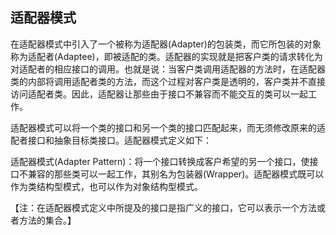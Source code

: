## 适配器模式

在适配器模式中引入了一个被称为适配器(Adapter)的包装类，而它所包装的对象称为适配者(Adaptee)，即被适配的类。适配器的实现就是把客户类的请求转化为对适配者的相应接口的调用。也就是说：当客户类调用适配器的方法时，在适配器类的内部将调用适配者类的方法，而这个过程对客户类是透明的，客户类并不直接访问适配者类。因此，适配器让那些由于接口不兼容而不能交互的类可以一起工作。

适配器模式可以将一个类的接口和另一个类的接口匹配起来，而无须修改原来的适配者接口和抽象目标类接口。适配器模式定义如下：

适配器模式(Adapter Pattern)：将一个接口转换成客户希望的另一个接口，使接口不兼容的那些类可以一起工作，其别名为包装器(Wrapper)。适配器模式既可以作为类结构型模式，也可以作为对象结构型模式。

【注：在适配器模式定义中所提及的接口是指广义的接口，它可以表示一个方法或者方法的集合。】

